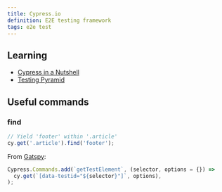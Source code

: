 ```yaml
---
title: Cypress.io
definition: E2E testing framework
tags: e2e test
---
```


## Learning

- [Cypress in a Nutshell](https://youtu.be/LcGHiFnBh3Y)
- [Testing Pyramid](https://testingjavascript.com/)

## Useful commands

### find

```javascript
// Yield 'footer' within '.article'
cy.get('.article').find('footer');
```

From [Gatspy](https://github.com/gatsbyjs/gatsby/blob/master/packages/gatsby-cypress/src/commands.js#L5):

```javascript
Cypress.Commands.add(`getTestElement`, (selector, options = {}) =>
  cy.get(`[data-testid="${selector}"]`, options),
);
```
